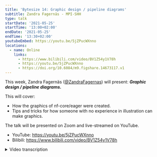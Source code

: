 ```yaml
---
title: 'Bytesize 14: Graphic design / pipeline diagrams'
subtitle: Zandra Fagernäs - MPI-SHH
type: talk
startDate: '2021-05-25'
startTime: '13:00+02:00'
endDate: '2021-05-25'
endTime: '13:30+02:00'
youtubeEmbed: https://youtu.be/5jZPucWXnno
locations:
  - name: Online
    links:
      - https://www.bilibili.com/video/BV1Z54y1V78h
      - https://youtu.be/5jZPucWXnno
      - https://doi.org/10.6084/m9.figshare.14673117.v1
---
```


This week, Zandra Fagernäs ([@ZandraFagernas](http://github.com/ZandraFagernas/)) will present: _**Graphic design / pipeline diagrams.**_

This will cover:

- How the graphics of nf-core/eager were created.
- Tips and tricks for how someone with no experience in illustration can make graphics.

The talk will be presented on Zoom and live-streamed on YouTube.

- YouTube: <https://youtu.be/5jZPucWXnno>
- Bilibili: <https://www.bilibili.com/video/BV1Z54y1V78h>

<details markdown="1"><summary>Video transcription</summary>

:::note
The content has been edited to make it reader-friendly
:::

[0:40](https://youtu.be/5jZPucWXnno?list=PL3xpfTVZLcNiSvvPWORbO32S1WDJqKp1e&t=40) I would like to begin by thanking the organisers for inviting me to give this talk. I will be going through what we did for the nf-core/eager pipeline and why we made the specific choices that we did.

[1:01](https://youtu.be/5jZPucWXnno?list=PL3xpfTVZLcNiSvvPWORbO32S1WDJqKp1e&t=64) I’m a PhD student at the Max Planck Institue for the Science of Human History (MPI-SHH), and I work with biomolecules in archaeological dental calculus. So I’m basically an end-user of the pipelines on nf-core. The reason I’m here is because I made the graphics for the `nf-core/eager` pipeline.

[1:30](https://youtu.be/5jZPucWXnno?list=PL3xpfTVZLcNiSvvPWORbO32S1WDJqKp1e&t=90) But if I’m not an illustrator, then how am I qualified to do this? Well, I took a two-hour class in illustration around four years ago, which resulted in a [colouring book](http://christinawarinner.com/outreach/children/adventures-in-archaeological-science/).

[1:47](https://youtu.be/5jZPucWXnno?list=PL3xpfTVZLcNiSvvPWORbO32S1WDJqKp1e&t=107) My mom and my grandma are really good illustrators. I’m not an artist at all, but maybe art is in my blood.

[1:57](https://youtu.be/5jZPucWXnno?list=PL3xpfTVZLcNiSvvPWORbO32S1WDJqKp1e&t=117) I also have a Twitter page about what it’s like to work in an ancient biomolecules lab, where I have these illustrations that around seven other people find funny.

[2:10](https://youtu.be/5jZPucWXnno?list=PL3xpfTVZLcNiSvvPWORbO32S1WDJqKp1e&t=130) I guess the main reason I got involved in the illustrations for eager was that I shared an office with James Fellows Yates (@jfy133) at the time, and James is one of the main driving forces behind `nf-core/eager`.

[2:26](https://youtu.be/5jZPucWXnno?list=PL3xpfTVZLcNiSvvPWORbO32S1WDJqKp1e&t=146) So why did we choose to do the different graphics for `nf-core/eager`? Well I can tell you as an end user who is more comfortable in the lab, I think software documentation can be a little boring to read, especially if they are just long `README` files. I would likely just stop reading them after the second paragraph. These sorts of text files can also be very intimidating for a first-time user, and large pipelines like eager can be really hard to comprehend since they can have many different components.

[3:11](https://youtu.be/5jZPucWXnno?list=PL3xpfTVZLcNiSvvPWORbO32S1WDJqKp1e&t=191) This is why the developers of `nf-core/eager` got me involved in creating illustrations for the documentation.

[3:26](https://youtu.be/5jZPucWXnno?list=PL3xpfTVZLcNiSvvPWORbO32S1WDJqKp1e&t=205) James and I largely worked together. He would send me sketches like this one here, covering what he would like to have in the figure. Then I would spend around half an hour trying to decipher James’ handwriting, and looking at the actual figures that are outputs of `nf-core/eager`. I would then create a cutesy figure. I think our strength here was that James, who was very involved in writing the pipeline knew all the information that was required in the figure, and I was more focussed on illustrating those clearly.

[4:39](https://youtu.be/5jZPucWXnno?list=PL3xpfTVZLcNiSvvPWORbO32S1WDJqKp1e&t=279) So for nf-core/eager, we decided to make two types of figures. The ones I will go through first serve to explain results, and the second ones are different sorts of pipeline diagrams.

[4:56](https://youtu.be/5jZPucWXnno?list=PL3xpfTVZLcNiSvvPWORbO32S1WDJqKp1e&t=296) So for the figures in the documentation for `nf-core/eager`, I’m showing you an example of a figure that we have in our manuscript where panel “A” is the actual output from FastQC and panel “B” is the adaptation that we have made. We wanted to make them simple and easy to follow, so we removed a lot of information that was unnecessary for a representative illustration. We also wanted to make them more visually appealing through the use of slightly brighter colours, font types, and soft contours. But we also wanted to make them informative yet accessible, and encourage new users to try using the pipeline on their own. All these figures are available for use under a CC-BY licence, meaning that people can adapt them and use them for their own purposes as well.

[6:12](https://youtu.be/5jZPucWXnno?list=PL3xpfTVZLcNiSvvPWORbO32S1WDJqKp1e&t=372) Then the second part is different pipeline diagrams, and what I’ve shown here is the main overview of the `nf-core/eager` pipeline. We wanted to make it simple and informative, and to be both self-explanatory and complement the documentation. So we have the different inputs marked by these different icons in square boxes to differentiate them from the pipeline elements, and the same with the outputs. We group the different elements of the pipelines in blocks in a way that is easy to follow for individuals running ancient DNA analysis. You can clearly see what happens after you provide your fastq file as an input; the different steps and choices you have at each step etc. The colours here indicate new additions to steps in the pipeline.

[7:23](https://youtu.be/5jZPucWXnno?list=PL3xpfTVZLcNiSvvPWORbO32S1WDJqKp1e&t=443) I’d like to add here that I did not make these from scratch. James mentioned that he liked the pipeline diagram from Sarek, so I took a look and thought he was right. So we picked out elements that we liked, and this is what I suggest that everyone who wants to start making a pipeline diagram does. Just search for some on the internet, and remember that you don’t need to reinvent the wheel. You can just pick out things that you like and things you don’t from existing diagrams, and adapt them to make your own.

[8:02](https://youtu.be/5jZPucWXnno?list=PL3xpfTVZLcNiSvvPWORbO32S1WDJqKp1e&t=482) I use Inkscape to make my diagrams, mainly because it is free and because it is intuitive. It doesn’t take long to learn to use and it has a strong online community that makes it easy to troubleshoot or ask for help. You can just search for solutions to a problem on the internet, and there are lots of online tutorials and DIY blog posts, which are helpful.

[8:47](https://youtu.be/5jZPucWXnno?list=PL3xpfTVZLcNiSvvPWORbO32S1WDJqKp1e&t=527) I also wanted to mention colour schemes. I understand that these are often quite hard to pick. My suggestion is to keep it as simple as possible. I personally think that two-colour schemes are sufficient. For nf-core illustrations, just pick the codes from the logo, as you will likely be using the logo in your figure anyway. So if you pick the same colour scheme, you won’t be increasing the number of colours that you use.

[9:28](https://youtu.be/5jZPucWXnno?list=PL3xpfTVZLcNiSvvPWORbO32S1WDJqKp1e&t=568) To illustrate the effects of using too many colours, take a look at this image here. I’ve used the colours from the `nf-core/eager` logo here, but I’ve also chosen to use blue to represent parts of the old pipeline, yellow to represent the different inputs, and the arrows in red. I think that makes it harder to focus and runs the risk of making it inaccessible to some users of the pipeline.

[9:58](https://youtu.be/5jZPucWXnno?list=PL3xpfTVZLcNiSvvPWORbO32S1WDJqKp1e&t=598) If you’re wondering how to figure out if colours work well together, try and search for different colour schemes on the internet - there are tons of them - and pick out ones that are also accessible for users with colour-blindness.

[10:31](https://youtu.be/5jZPucWXnno?list=PL3xpfTVZLcNiSvvPWORbO32S1WDJqKp1e&t=631) Finally, I want to mention that you are not alone in this. We have definitely relied a lot on the community to get feedback and inspiration for our figures. So at the [link](https://nf-co.re/docs/contributing/design_guidelines), you can find the nf-core logo, so you don’t need to cut it out from elsewhere, you can find the font-type that is used, and even the colours that are generally used. You can also find examples of previous pipelines and previous figures, icons for the different components such as fastq and psv icons that I used earlier. You can also always ask questions in `#graphics` on Slack. It is full of people who are happy to provide feedback on figures.

[11:19](https://youtu.be/5jZPucWXnno?list=PL3xpfTVZLcNiSvvPWORbO32S1WDJqKp1e&t=679) Thanks everyone. I have hopefully showed you that anyone can get started with illustrating and that one needn’t be a professional designer or an illustrator to make these sorts of diagrams.

</details>
